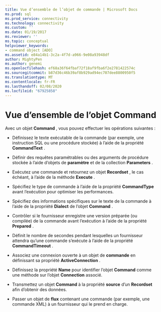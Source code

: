 ```yaml
---
title: Vue d’ensemble de l’objet de commande | Microsoft Docs
ms.prod: sql
ms.prod_service: connectivity
ms.technology: connectivity
ms.custom: ''
ms.date: 01/19/2017
ms.reviewer: ''
ms.topic: conceptual
helpviewer_keywords:
- command object [ADO]
ms.assetid: e84a14b1-3c2a-4f7d-a966-9e08a93948df
author: MightyPen
ms.author: genemi
ms.openlocfilehash: ef68a36f64fbaf72f18af9fba6f2e2781422574c
ms.sourcegitcommit: b87d36c46b39af8b929ad94ec707dee8800950f5
ms.translationtype: MT
ms.contentlocale: fr-FR
ms.lasthandoff: 02/08/2020
ms.locfileid: "67925858"
---
```

# <a name="command-object-overview"></a>Vue d’ensemble de l’objet Command
Avec un objet **Command** , vous pouvez effectuer les opérations suivantes :  
  
-   Définissez le texte exécutable de la commande (par exemple, une instruction SQL ou une procédure stockée) à l’aide de la propriété **CommandText** .  
  
-   Définir des requêtes paramétrables ou des arguments de procédure stockée à l’aide d’objets de **paramètre** et de la collection **Parameters** .  
  
-   Exécutez une commande et retournez un objet **Recordset** , le cas échéant, à l’aide de la méthode **Execute** .  
  
-   Spécifiez le type de commande à l’aide de la propriété **CommandType** avant l’exécution pour optimiser les performances.  
  
-   Spécifiez des informations spécifiques sur le texte de la commande à l’aide de la propriété **Dialect** de l’objet **Command** .  
  
-   Contrôler si le fournisseur enregistre une version préparée (ou compilée) de la commande avant l’exécution à l’aide de la propriété **Prepared** .  
  
-   Définit le nombre de secondes pendant lesquelles un fournisseur attendra qu’une commande s’exécute à l’aide de la propriété **CommandTimeout** .  
  
-   Associez une connexion ouverte à un objet de **commande** en définissant sa propriété **ActiveConnection** .  
  
-   Définissez la propriété **Name** pour identifier l’objet **Command** comme une méthode sur l’objet **Connection** associé.  
  
-   Transmettez un objet **Command** à la propriété **source** d’un **Recordset** afin d’obtenir des données.  
  
-   Passer un objet de **flux** contenant une commande (par exemple, une commande XML) à un fournisseur qui le prend en charge.
